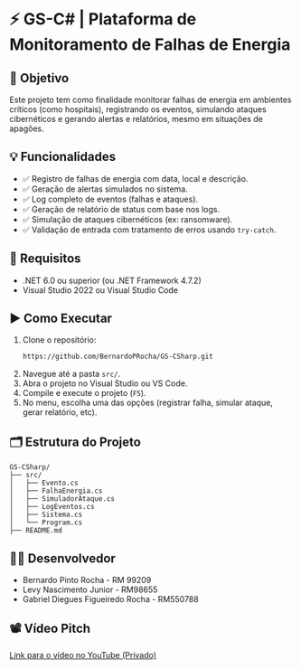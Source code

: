 # ⚡ GS-C# | Plataforma de Monitoramento de Falhas de Energia

## 🧠 Objetivo
Este projeto tem como finalidade monitorar falhas de energia em ambientes críticos (como hospitais), registrando os eventos, simulando ataques cibernéticos e gerando alertas e relatórios, mesmo em situações de apagões.

## 💡 Funcionalidades
- ✅ Registro de falhas de energia com data, local e descrição.
- ✅ Geração de alertas simulados no sistema.
- ✅ Log completo de eventos (falhas e ataques).
- ✅ Geração de relatório de status com base nos logs.
- ✅ Simulação de ataques cibernéticos (ex: ransomware).
- ✅ Validação de entrada com tratamento de erros usando `try-catch`.

## 🔐 Requisitos
- .NET 6.0 ou superior (ou .NET Framework 4.7.2)
- Visual Studio 2022 ou Visual Studio Code


## ▶️ Como Executar
1. Clone o repositório:
   ```bash
   https://github.com/BernardoPRocha/GS-CSharp.git
   ```
2. Navegue até a pasta `src/`.
3. Abra o projeto no Visual Studio ou VS Code.
4. Compile e execute o projeto (`F5`).
5. No menu, escolha uma das opções (registrar falha, simular ataque, gerar relatório, etc).

## 🗂️ Estrutura do Projeto
```
GS-CSharp/
├── src/
│   ├── Evento.cs
│   ├── FalhaEnergia.cs
│   ├── SimuladorAtaque.cs
│   ├── LogEventos.cs
│   ├── Sistema.cs
│   └── Program.cs
├── README.md
```

## 👨‍💻 Desenvolvedor
- Bernardo Pinto Rocha - RM 99209
- Levy Nascimento Junior - RM98655
- Gabriel Diegues Figueiredo Rocha - RM550788

## 📽️ Vídeo Pitch
[Link para o vídeo no YouTube (Privado)](https://youtube.com/seu_video_aqui)

